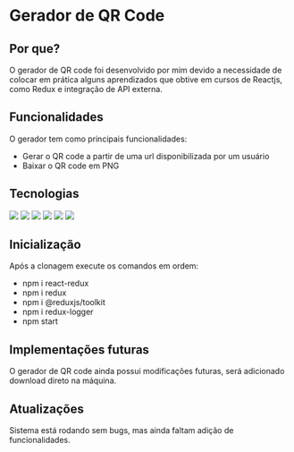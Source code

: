 <h1>Gerador de QR Code</h1>
<h2>Por que?</h2>
<p>O gerador de QR code foi desenvolvido por mim devido a necessidade de colocar em prática alguns aprendizados que obtive em cursos de Reactjs, como Redux e integração de API externa.</p>
<h2>Funcionalidades</h2>
<p>O gerador tem como principais funcionalidades:</p>
<ul>
  <li>Gerar o QR code a partir de uma url disponibilizada por um usuário</li>
  <li>Baixar o QR code em PNG</li>
</ul>
<h2>Tecnologias</h2>
<img src="https://img.shields.io/badge/figma-%23F24E1E.svg?style=for-the-badge&logo=figma&logoColor=white"/>
<img src="https://img.shields.io/badge/html5-%23E34F26.svg?style=for-the-badge&logo=html5&logoColor=white"/>
<img src="https://img.shields.io/badge/css3-%231572B6.svg?style=for-the-badge&logo=css3&logoColor=white"/>
<img src="https://img.shields.io/badge/javascript-%23323330.svg?style=for-the-badge&logo=javascript&logoColor=%23F7DF1E"/>
<img src="https://img.shields.io/badge/react-%2320232a.svg?style=for-the-badge&logo=react&logoColor=%2361DAFB"/>
<img src="https://img.shields.io/badge/redux-%23593d88.svg?style=for-the-badge&logo=redux&logoColor=white"/>
<h2>Inicialização</h2>
<p>Após a clonagem execute os comandos em ordem:</p>
<ul>
  <li>npm i react-redux</li>
  <li>npm i redux</li>
  <li>npm i @reduxjs/toolkit</li>
  <li>npm i redux-logger</li>
  <li>npm start</li>
</ul>
<h2>Implementações futuras</h2>
<p>O gerador de QR code ainda possui modificações futuras, será adicionado download direto na máquina.</p>
<h2>Atualizações</h2>
<p>Sistema está rodando sem bugs, mas ainda faltam adição de funcionalidades.</p>
